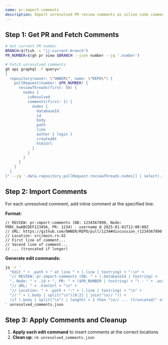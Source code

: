 ```yaml
---
name: pr-import-comments
description: Import unresolved PR review comments as inline code comments with metadata for replies
---
```


## Step 1: Get PR and Fetch Comments

```bash
# Get current PR number
BRANCH=$(fish -c "jj-current-branch")
PR_NUMBER=$(gh pr view $BRANCH --json number --jq '.number')

# Fetch unresolved comments
gh api graphql -f query="
{
  repository(owner: \"OWNER\", name: \"REPO\") {
    pullRequest(number: $PR_NUMBER) {
      reviewThreads(first: 50) {
        nodes {
          isResolved
          comments(first: 1) {
            nodes {
              databaseId
              id
              body
              path
              line
              author { login }
              createdAt
              htmlUrl
            }
          }
        }
      }
    }
  }
}" --jq '.data.repository.pullRequest.reviewThreads.nodes[] | select(.isResolved == false) | .comments.nodes[0]' > unresolved_comments.json
```

## Step 2: Import Comments

For each unresolved comment, add inline comment at the specified line:

**Format:**

```
// REVIEW: pr-import-comments (DB: 1234567890, Node: PRRC_kwABCDEF123456, PR: 1234) - username @ 2025-01-01T12:00:00Z
// URL: https://github.com/OWNER/REPO/pull/1234#discussion_r1234567890
// Location: src/main.rs:42
// First line of comment...
// Second line of comment...
// ... (truncated if longer)
```

**Generate edit commands:**

```bash
jq -r '
  "Edit " + .path + " at line " + (.line | tostring) + ":\n" +
  "// REVIEW: pr-import-comments (DB: " + (.databaseId | tostring) + 
  ", Node: " + .id + ", PR: " + ($PR_NUMBER | tostring) + ") - " + .author.login + " @ " + .createdAt + "\n" +
  "// URL: " + .htmlUrl + "\n" +
  "// Location: " + .path + ":" + (.line | tostring) + "\n" +
  "// " + (.body | split("\n")[0:2] | join("\n// ")) + 
  (if (.body | split("\n") | length) > 2 then "\n// ... (truncated)" else "" end)
' unresolved_comments.json
```

## Step 3: Apply Comments and Cleanup

1. **Apply each edit command** to insert comments at the correct locations
2. **Clean up**: `rm unresolved_comments.json`  
